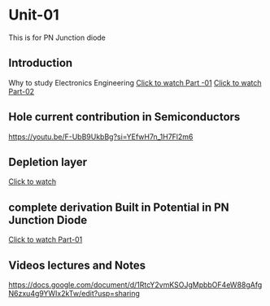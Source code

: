 # Unit-01
This is for PN Junction diode

## Introduction
Why to study Electronics Engineering
[Click to watch Part -01](https://youtu.be/tfgyGGsywVU?si=rnRm5TJpTgSUTpyJ)
[Click to watch Part-02](https://youtu.be/ZuBp3geGQsQ?si=fadOhIObHlcQ_HrI)

## Hole current contribution in Semiconductors
https://youtu.be/F-UbB9UkbBg?si=YEfwH7n_1H7Fl2m6
## Depletion layer
[Click to watch](https://www.youtube.com/live/t7lANkeQkLE?si=B7ak5Rw7MTGdn5-x)

## complete derivation Built in Potential in PN Junction Diode
[Click to watch Part-01](https://youtu.be/JxC59HgF5Ws?si=IFfS8kSJsCVko0Ch)

## Videos lectures and Notes
https://docs.google.com/document/d/1RtcY2vmKSOJgMpbbOF4eW88gAfgN6zxu4g9YWIx2kTw/edit?usp=sharing




